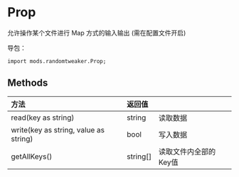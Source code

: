 # Prop

允许操作某个文件进行 Map 方式的输入输出 (需在配置文件开启)

导包：

~~~zenscript
import mods.randomtweaker.Prop;
~~~

## Methods

| 方法                            | 返回值   |                       |
| :------------------------------ | :------- | --------------------- |
| read(key as string)                | string   | 读取数据              |
| write(key as string, value as string) | bool  | 写入数据              |
| getAllKeys()                    | string[] | 读取文件内全部的Key值 |
